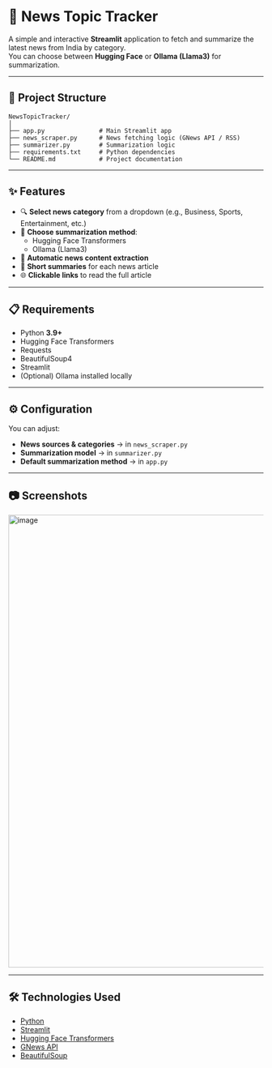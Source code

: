# 📰 News Topic Tracker

A simple and interactive **Streamlit** application to fetch and summarize the latest news from India by category.  
You can choose between **Hugging Face** or **Ollama (Llama3)** for summarization.

---

## 📂 Project Structure

```
NewsTopicTracker/
│
├── app.py               # Main Streamlit app
├── news_scraper.py      # News fetching logic (GNews API / RSS)
├── summarizer.py        # Summarization logic
├── requirements.txt     # Python dependencies
└── README.md            # Project documentation
```

---

## ✨ Features

- 🔍 **Select news category** from a dropdown (e.g., Business, Sports, Entertainment, etc.)
- 🤖 **Choose summarization method**:
  - Hugging Face Transformers
  - Ollama (Llama3)
- 📑 **Automatic news content extraction**
- 📜 **Short summaries** for each news article
- 🌐 **Clickable links** to read the full article

---

## 📋 Requirements

- Python **3.9+**
- Hugging Face Transformers
- Requests
- BeautifulSoup4
- Streamlit
- (Optional) Ollama installed locally

---


## ⚙️ Configuration

You can adjust:
- **News sources & categories** → in `news_scraper.py`
- **Summarization model** → in `summarizer.py`
- **Default summarization method** → in `app.py`

---

## 📷 Screenshots

<img width="1919" height="894" alt="image" src="https://github.com/user-attachments/assets/55af4004-ab97-4bbe-b71c-f8108510b0f5" />


---

## 🛠 Technologies Used

- [Python](https://www.python.org/)
- [Streamlit](https://streamlit.io/)
- [Hugging Face Transformers](https://huggingface.co/)
- [GNews API](https://gnews.io/)
- [BeautifulSoup](https://www.crummy.com/software/BeautifulSoup/)




